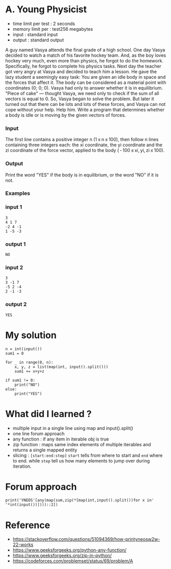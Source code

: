 # A. Young Physicist

- time limit per test : 2 seconds
- memory limit per : test256 megabytes
- input : standard input
- output : standard output

A guy named Vasya attends the final grade of a high school. One day Vasya decided to watch a match of his favorite hockey team. And, as the boy loves hockey very much, even more than physics, he forgot to do the homework. Specifically, he forgot to complete his physics tasks. Next day the teacher got very angry at Vasya and decided to teach him a lesson. He gave the lazy student a seemingly easy task: You are given an idle body in space and the forces that affect it. The body can be considered as a material point with coordinates (0; 0; 0). Vasya had only to answer whether it is in equilibrium. "Piece of cake" — thought Vasya, we need only to check if the sum of all vectors is equal to 0. So, Vasya began to solve the problem. But later it turned out that there can be lots and lots of these forces, and Vasya can not cope without your help. Help him. Write a program that determines whether a body is idle or is moving by the given vectors of forces.

### Input

The first line contains a positive integer n (1 ≤ n ≤ 100), then follow n lines containing three integers each: the xi coordinate, the yi coordinate and the zi coordinate of the force vector, applied to the body ( - 100 ≤ xi, yi, zi ≤ 100).

### Output

Print the word "YES" if the body is in equilibrium, or the word "NO" if it is not.

### Examples

### input 1

```
3
4 1 7
-2 4 -1
1 -5 -3
```

### output 1

```
NO
```

### input 2

```
3
3 -1 7
-5 2 -4
2 -1 -3
```

### output 2

```
YES
```

# My solution

```
n = int(input())
sum1 = 0

for _ in range(0, n):
    x, y, z = list(map(int, input().split()))
    sum1 += x+y+z

if sum1 != 0:
    print("NO")
else:
    print("YES")
```

# What did I learned ?

- multiple input in a single line using map and input().split()
- one line forum approach
- any function : if any item in iterable obj is true
- zip function : maps same index elements of multiple iterables and returns a single mapped entity
- slicing : `[start:end:step]` `start` tells from where to start and `end` where to end. while `step` tell us how many elements to jump over during iteration.

# Forum approach

```
print('YNEOS'[any(map(sum,zip(*[map(int,input().split())for x in' '*int(input())])))::2])
```

# Reference

- https://stackoverflow.com/questions/51094369/how-printyneosw2w-22-works
- https://www.geeksforgeeks.org/python-any-function/
- https://www.geeksforgeeks.org/zip-in-python/
- https://codeforces.com/problemset/status/69/problem/A
